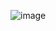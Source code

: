 ![image](https://user-images.githubusercontent.com/100158318/211842692-a1c0f63f-5e92-413d-9980-2694cfe4f19b.png)
